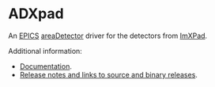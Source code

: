 ADXpad
=====
An 
[EPICS](http://www.aps.anl.gov/epics/) 
[areaDetector](http://cars.uchicago.edu/software/epics/areaDetector.html) 
driver for the detectors from 
[ImXPad](http://http://www.imxpad.com/).

Additional information:
* [Documentation](#).
* [Release notes and links to source and binary releases](RELEASE.md).
